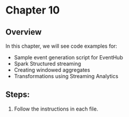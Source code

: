 # Chapter 10

## Overview
In this chapter, we will see code examples for: 

* Sample event generation script for EventHub
* Spark Structured streaming
* Creating windowed aggregates
* Transformations using Streaming Analytics


## Steps:
1. Follow the instructions in each file.

